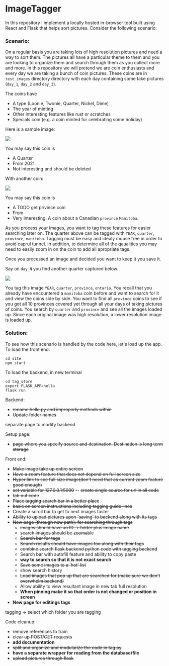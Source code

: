 # ImageTagger

In this repository I implement a locally hosted in-browser tool built using React and Flask that helps sort pictures. Consider the following scenario:

### Scenario:

On a regular basis you are taking lots of high resolution pictures and need a way to sort them. The pictures all have a particular theme to them and you are looking to organize them and search through them as you collect more and more. In this repository we will pretend we are coin enthusiasts and every day we are taking a bunch of coin pictures. These coins are in `test_images` directory directory with each day containing some take pictures (`day_1`, `day_2` and `day_3`).

The coins have
 - A type (Loonie, Twonie, Quarter, Nickel, Dime)
 - The year of minting
 - Other interesting features like rust or scratches
 - Specials coin (e.g. a coin minted for celebrating some holiday)

Here is a sample image:

![](test_images/day_1/PXL_20211116_004425903.jpg)

You may say this coin is
 - A Quarter
 - From 2021
 - Not interesting and should be deleted

With another coin:

![](test_images/day_1/INTERESTING_IMAGE.jpg)

You may say this coin is
 - A TODO get privince coin 
 - From
 - Very interesting. A coin about a Canadian `province` `Manitoba`.

As you process your images, you want to tag these features for easier searching later on. The quarter above can be tagged with `YEAR`, `quarter`, `province`, `manitoba`. Tagging must be easy and idealy mouse free in order to avoid caprul tunnel. In addition, to determine all of the qaualities you may need to easily zoom in on the coin to add all apropriate tags.

Once you processed an image and decided you want to keep it you save it.

Say on `day_N` you find another quarter captured below:

![](test_images/day_1/INTERESTING_IMAGE.jpg)

You tag this image `YEAR`, `quarter`, `province`, `ontario`. You recall that you already have encountered a `manitoba` coin before and want to search for it and view the coins side by side. You want to find all `province` coins to see if you got all 10 provinces covered yet through all your days of taking pictures of coins. You search by `quarter` and `province` and see all the images loaded up. Since each original image was high resolution, a lower resolution image is loaded up.

 
### Solution:

To see how this scenario is handled by the code here, let's load up the app. To load the front end:

```
cd site
npm start
```

To load the backend, in new terminal

```
cd tag_store
export FLASK_APP=hello
flask run
```

 
Backend:
 - ~~rename hello.py and improperly methods within~~
 - ~~Update folder names~~

separate page to modify backend

Setup page:
 - ~~page where you specify source and destination. Destination is long term storage~~

Front end:
 - ~~Make image take up entire screen~~
 - ~~Have a zoom feature that does not depend on full screen size~~
 - ~~Hyper link to see full size image(don't need that as current zoom feature good enough)~~
 - ~~set variable for 127.0.0.1:5000~~
   -- ~~create single source for url in all code~~
 - ~~tab out code~~
 - ~~Place tagging search bar in a better place~~
 - ~~basic on screen instructions including tagging guide lines~~
 - Create a scroll bar to get to next images faster
 - ~~Ability to upload pictures upon 'saving' to backend along with its tags~~
 - ~~New page (through new path): for searching through tags~~
   * ~~images should have an ID -> folder plus image name~~
   * ~~search images should be zoomable~~
   * ~~Search bar for tags~~
   * ~~Search results should have images too along with their tags~~
   * ~~combine search flask backend python code with tagging backend~~
   * Search bar with autofill feature and ability to copy paste
   * **way to search so that it is not exact search**
   * ~~Save some images to a 'hot' list~~
   * show search history
   * ~~Load images that pop up that are searched for (make sure we don't overwhelm backend)~~
   * Allow ability to view resultant image in new tab full resolution 
   * **When pinning make it so that order is not changed or position in screen**
 - **New page for editings tags**

tagging -> select which folder you are tagging

Code cleanup:
 - remove references to train
 - ~~clear up POST/GET requests~~
 - **add documentation**
 - ~~split and organize and modularize the code in tag.py~~
 - **have a separate wrapper for reading from the database/file**
 - ~~upload pictures through flask~~
